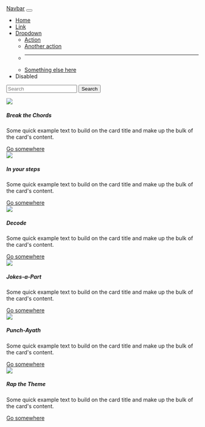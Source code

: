 <!doctype html>
<html lang="en">

<head>
  <meta charset="utf-8">
  <meta name="viewport" content="width=device-width, initial-scale=1">
  <title>REF2k24</title>
  <link href="https://cdn.jsdelivr.net/npm/bootstrap@5.3.3/dist/css/bootstrap.min.css" rel="stylesheet" integrity="sha384-QWTKZyjpPEjISv5WaRU9OFeRpok6YctnYmDr5pNlyT2bRjXh0JMhjY6hW+ALEwIH" crossorigin="anonymous">
</head>

<body>
  <nav class="navbar navbar-expand-lg bg-body-tertiary">
    <div class="container-fluid">
      <a class="navbar-brand" href="#">Navbar</a>
      <button class="navbar-toggler" type="button" data-bs-toggle="collapse" data-bs-target="#navbarSupportedContent" aria-controls="navbarSupportedContent" aria-expanded="false" aria-label="Toggle navigation">
        <span class="navbar-toggler-icon"></span>
      </button>
      <div class="collapse navbar-collapse" id="navbarSupportedContent">
        <ul class="navbar-nav me-auto mb-2 mb-lg-0">
          <li class="nav-item">
            <a class="nav-link active" aria-current="page" href="#">Home</a>
          </li>
          <li class="nav-item">
            <a class="nav-link" href="#">Link</a>
          </li>
          <li class="nav-item dropdown">
            <a class="nav-link dropdown-toggle" href="#" role="button" data-bs-toggle="dropdown" aria-expanded="false">
              Dropdown
            </a>
            <ul class="dropdown-menu">
              <li><a class="dropdown-item" href="#">Action</a></li>
              <li><a class="dropdown-item" href="#">Another action</a></li>
              <li><hr class="dropdown-divider"></li>
              <li><a class="dropdown-item" href="#">Something else here</a></li>
            </ul>
          </li>
          <li class="nav-item">
            <a class="nav-link disabled" aria-disabled="true">Disabled</a>
          </li>
        </ul>
        <form class="d-flex" role="search">
          <input class="form-control me-2" type="search" placeholder="Search" aria-label="Search">
          <button class="btn btn-outline-success" type="submit">Search</button>
        </form>
      </div>
    </div>
  </nav>
  <div class="container px-4 text-center">
    <div class="row p-2 gx-4 gy-4"> 
      <div class="card col-xl-4 col-sm-12 p-4">
        <img src="IMG_8088.jpg" class="card-img-top">
        <div class="card-body">
          <h5 class="card-title">Break the Chords</h5>
          <p class="card-text">Some quick example text to build on the card title and make up the bulk of the card's content.</p>
          <a href="#" class="btn btn-primary">Go somewhere</a>
        </div>
      </div>
      <div class="card col-xl-4 col-sm-12 p-4">
        <img src="IMG_8090.jpg" class="card-img-top">
        <div class="card-body">
          <h5 class="card-title">In your steps</h5>
          <p class="card-text">Some quick example text to build on the card title and make up the bulk of the card's content.</p>
          <a href="#" class="btn btn-primary">Go somewhere</a>
        </div>
      </div>
      <div class="card col-xl-4 col-sm-12 p-4">
        <img src="IMG_8091.jpg" class="card-img-top">
        <div class="card-body">
          <h5 class="card-title">Decode</h5>
          <p class="card-text">Some quick example text to build on the card title and make up the bulk of the card's content.</p>
          <a href="#" class="btn btn-primary">Go somewhere</a>
        </div>
      </div>
      <div class="card col-xl-4 col-sm-12 p-4">
        <img src="IMG_8093.jpg" class="card-img-top">
        <div class="card-body">
          <h5 class="card-title">Jokes-a-Part</h5>
          <p class="card-text">Some quick example text to build on the card title and make up the bulk of the card's content.</p>
          <a href="#" class="btn btn-primary">Go somewhere</a>
        </div>
      </div>
      <div class="card col-xl-4 col-sm-12 p-4">
        <img src="IMG_8092.jpg" class="card-img-top">
        <div class="card-body">
          <h5 class="card-title">Punch-Ayath</h5>
          <p class="card-text">Some quick example text to build on the card title and make up the bulk of the card's content.</p>
          <a href="#" class="btn btn-primary">Go somewhere</a>
        </div>
      </div>
      <div class="card col-xl-4 col-sm-12 p-4">
        <img src="IMG_8094.jpg" class="card-img-top">
        <div class="card-body">
          <h5 class="card-title">Rap the Theme</h5>
          <p class="card-text">Some quick example text to build on the card title and make up the bulk of the card's content.</p>
          <a href="#" class="btn btn-primary">Go somewhere</a>
        </div>
      </div>
    </div>
  </div>  

  <script src="https://cdn.jsdelivr.net/npm/@popperjs/core@2.11.7/dist/umd/popper.min.js" integrity="sha384-7/uOq8MHPKKIB53C5UIeomkAB1yVO/EPTAE63f9/cQ3j3lYGobViuxqi9PBBz3mS" crossorigin="anonymous"></script>
  <script src="https://cdn.jsdelivr.net/npm/bootstrap@5.3.3/dist/js/bootstrap.min.js" integrity="sha384-QZKp2ZHD9AehgNMLZ+tnM1T9KOYX5oHv55v5xA71jp6dO4oM5HYe4a2xVv4ooeU0" crossorigin="anonymous"></script>

</body>

</html>

